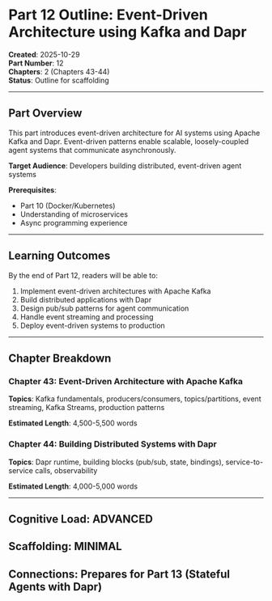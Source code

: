 # Part 12 Outline: Event-Driven Architecture using Kafka and Dapr

**Created**: 2025-10-29  
**Part Number**: 12  
**Chapters**: 2 (Chapters 43-44)  
**Status**: Outline for scaffolding

---

## Part Overview

This part introduces event-driven architecture for AI systems using Apache Kafka and Dapr. Event-driven patterns enable scalable, loosely-coupled agent systems that communicate asynchronously.

**Target Audience**: Developers building distributed, event-driven agent systems

**Prerequisites**:
- Part 10 (Docker/Kubernetes)
- Understanding of microservices
- Async programming experience

---

## Learning Outcomes

By the end of Part 12, readers will be able to:
1. Implement event-driven architectures with Apache Kafka
2. Build distributed applications with Dapr
3. Design pub/sub patterns for agent communication
4. Handle event streaming and processing
5. Deploy event-driven systems to production

---

## Chapter Breakdown

### Chapter 43: Event-Driven Architecture with Apache Kafka

**Topics**: Kafka fundamentals, producers/consumers, topics/partitions, event streaming, Kafka Streams, production patterns

**Estimated Length**: 4,500-5,500 words

### Chapter 44: Building Distributed Systems with Dapr

**Topics**: Dapr runtime, building blocks (pub/sub, state, bindings), service-to-service calls, observability

**Estimated Length**: 4,000-5,000 words

---

## Cognitive Load: ADVANCED  
## Scaffolding: MINIMAL  
## Connections: Prepares for Part 13 (Stateful Agents with Dapr)

